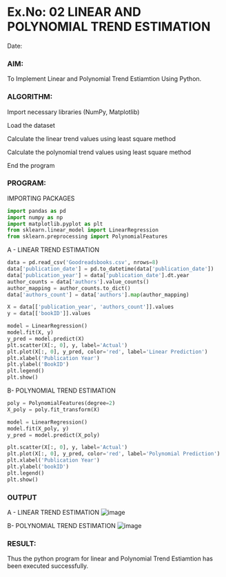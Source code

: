 # Ex.No: 02 LINEAR AND POLYNOMIAL TREND ESTIMATION
Date:
### AIM:
To Implement Linear and Polynomial Trend Estiamtion Using Python.

### ALGORITHM:
Import necessary libraries (NumPy, Matplotlib)

Load the dataset

Calculate the linear trend values using least square method

Calculate the polynomial trend values using least square method

End the program
### PROGRAM:

IMPORTING PACKAGES
```python
import pandas as pd
import numpy as np
import matplotlib.pyplot as plt
from sklearn.linear_model import LinearRegression
from sklearn.preprocessing import PolynomialFeatures
```

A - LINEAR TREND ESTIMATION
```python
data = pd.read_csv('Goodreadsbooks.csv', nrows=8)
data['publication_date'] = pd.to_datetime(data['publication_date'])
data['publication_year'] = data['publication_date'].dt.year
author_counts = data['authors'].value_counts()
author_mapping = author_counts.to_dict()
data['authors_count'] = data['authors'].map(author_mapping)

X = data[['publication_year', 'authors_count']].values
y = data[['bookID']].values

model = LinearRegression()
model.fit(X, y)
y_pred = model.predict(X)
plt.scatter(X[:, 0], y, label='Actual')
plt.plot(X[:, 0], y_pred, color='red', label='Linear Prediction')
plt.xlabel('Publication Year')
plt.ylabel('BookID')
plt.legend()
plt.show()
```
B- POLYNOMIAL TREND ESTIMATION
```python
poly = PolynomialFeatures(degree=2) 
X_poly = poly.fit_transform(X)

model = LinearRegression()
model.fit(X_poly, y)
y_pred = model.predict(X_poly)

plt.scatter(X[:, 0], y, label='Actual')
plt.plot(X[:, 0], y_pred, color='red', label='Polynomial Prediction')
plt.xlabel('Publication Year')
plt.ylabel('bookID')
plt.legend()
plt.show()
```
### OUTPUT
A - LINEAR TREND ESTIMATION
![image](https://github.com/user-attachments/assets/63e00113-4af6-4098-9d7f-04c730a506bc)

B- POLYNOMIAL TREND ESTIMATION
![image](https://github.com/user-attachments/assets/b4fe4eaa-048d-4d8c-aacc-7204436b258e)

### RESULT:
Thus the python program for linear and Polynomial Trend Estiamtion has been executed successfully.
